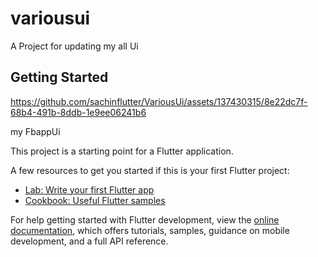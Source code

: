# variousui

A Project for updating my all Ui

## Getting Started

https://github.com/sachinflutter/VariousUi/assets/137430315/8e22dc7f-68b4-491b-8ddb-1e9ee06241b6

my FbappUi



This project is a starting point for a Flutter application.

A few resources to get you started if this is your first Flutter project:

- [Lab: Write your first Flutter app](https://docs.flutter.dev/get-started/codelab)
- [Cookbook: Useful Flutter samples](https://docs.flutter.dev/cookbook)

For help getting started with Flutter development, view the
[online documentation](https://docs.flutter.dev/), which offers tutorials,
samples, guidance on mobile development, and a full API reference.
